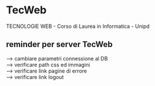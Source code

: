 # TecWeb

TECNOLOGIE WEB - Corso di Laurea in Informatica - Unipd

## reminder per server TecWeb
--> cambiare parametri connessione al DB  
--> verificare path css ed immagini  
--> verificare link pagine di errore  
--> verificare link logout  
